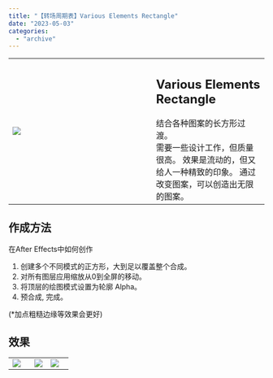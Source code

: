 ```yaml
---
title: "【转场周期表】Various Elements Rectangle"
date: "2023-05-03"
categories: 
  - "archive"
---
```


<table><tbody><tr><td style="width: 56.0669%;"><img src="https://www.yuelili.com/wp-content/uploads/2022/12/55fde443beb919a8e91ca1fa2bbf8c25.gif"></td><td style="width: 47.7537%;"><h2 class="title_title__ceXO0">Various Elements Rectangle</h2>结合各种图案的长方形过渡。<div></div>需要一些设计工作，但质量很高。 效果是流动的，但又给人一种精致的印象。 通过改变图案，可以创造出无限的图案。</td></tr></tbody></table>

## 作成方法

在After Effects中如何创作

1. 创建多个不同模式的正方形，大到足以覆盖整个合成。
2. 对所有图层应用缩放从0到全屏的移动。
3. 将顶层的绘图模式设置为轮廓 Alpha。
4. 预合成, 完成。

(\*加点粗糙边缘等效果会更好)

## 效果

<table style="border-collapse: collapse; width: 23.494%;"><tbody><tr><td style="width: 153px;"><img src="https://www.yuelili.com/wp-content/uploads/2022/12/0742d9f59158cfa5373cefecd7d43d03.gif"></td><td style="width: 19px;"><img src="https://mir.yuelili.com/user/AE/mg/foxcodex/tri.png"></td><td style="width: 153px;"><img src="https://www.yuelili.com/wp-content/uploads/2022/12/48c76baf6045207465068e8a431a3831.gif"></td></tr></tbody></table>
